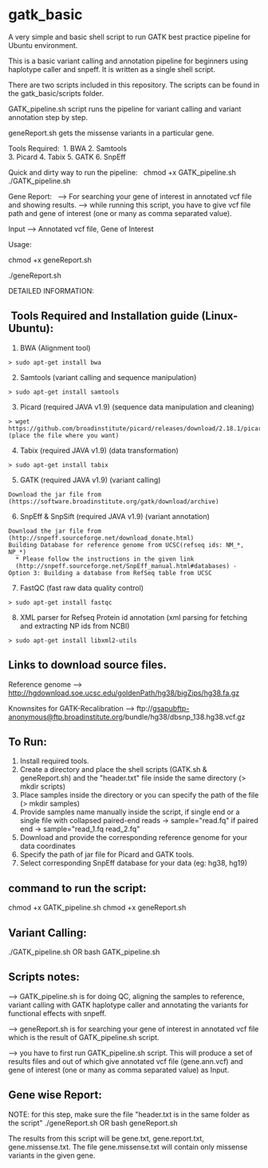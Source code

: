 # gatk_basic
A very simple and basic shell script to run GATK best practice pipeline for Ubuntu environment.

This is a basic variant calling and annotation pipeline for beginners using haplotype caller and snpeff. 
It is written as a single shell script. 

There are two scripts included in this repository. The scripts can be found in the gatk_basic/scripts folder.

GATK_pipeline.sh script runs the pipeline for variant calling and variant annotation step by step.

geneReport.sh gets the missense variants in a particular gene. 

Tools Required:
  1. BWA 
  2. Samtools  
  3. Picard
  4. Tabix
  5. GATK
  6. SnpEff

Quick and dirty way to run the pipeline:
  
  chmod +x GATK_pipeline.sh
  ./GATK_pipeline.sh

  Gene Report:
  
  --> For searching your gene of interest in annotated vcf file and showing results.
  --> while running this script, you have to give vcf file path and gene of interest (one or many as comma separated value).
  
  Input --> Annotated vcf file, Gene of Interest

  Usage:
  
  chmod +x geneReport.sh
  
  ./geneReport.sh
 
 
 DETAILED INFORMATION:
 
 
  
  Tools Required and Installation guide (Linux-Ubuntu):
----------------------------------------------------
  1. BWA  (Alignment tool)
    
    > sudo apt-get install bwa

  2. Samtools  (variant calling and sequence manipulation)
    
    > sudo apt-get install samtools

  3. Picard (required JAVA v1.9) (sequence data manipulation and cleaning)

    > wget https://github.com/broadinstitute/picard/releases/download/2.18.1/picard.jar
    (place the file where you want)

  4. Tabix (required JAVA v1.9) (data transformation)

    > sudo apt-get install tabix 

  5. GATK (required JAVA v1.9) (variant calling)

    Download the jar file from (https://software.broadinstitute.org/gatk/download/archive)

  6. SnpEff & SnpSift (required JAVA v1.9) (variant annotation)

    Download the jar file from (http://snpeff.sourceforge.net/download_donate.html)
    Building Database for reference genome from UCSC(refseq ids: NM_*, NP_*)
      * Please follow the instructions in the given link
      (http://snpeff.sourceforge.net/SnpEff_manual.html#databases) - Option 3: Building a database from RefSeq table from UCSC 

  7. FastQC (fast raw data quality control)

    > sudo apt-get install fastqc

  8. XML parser for Refseq Protein id annotation (xml parsing for fetching and extracting NP ids from NCBI)

    > sudo apt-get install libxml2-utils

Links to download source files.
------------------------------

Reference genome --> http://hgdownload.soe.ucsc.edu/goldenPath/hg38/bigZips/hg38.fa.gz

Knownsites for GATK-Recalibration --> ftp://gsapubftp-anonymous@ftp.broadinstitute.org/bundle/hg38/dbsnp_138.hg38.vcf.gz


To Run:
------
  1. Install required tools.
  2. Create a directory and place the shell scripts (GATK.sh & geneReport.sh) and the "header.txt" file inside the same directory (> mkdir scripts)
  3. Place samples inside the directory or you can specify the path of the file (> mkdir samples)
  4. Provide samples name manually inside the script,
      if single end or a single file with collapsed paired-end reads -> sample="read.fq"
      if paired end -> sample="read_1.fq read_2.fq"
  5. Download and provide the corresponding reference genome for your data coordinates
  6. Specify the path of jar file for Picard and GATK tools.
  7. Select corresponding SnpEff database for your data (eg: hg38, hg19)

  command to run the script:
  -------------------------

  chmod +x GATK_pipeline.sh
  chmod +x geneReport.sh

  Variant Calling:
  -------------------------
  ./GATK_pipeline.sh 
  OR 
  bash GATK_pipeline.sh

  Scripts notes:
  --------------
  --> GATK_pipeline.sh is for doing QC, aligning the samples to reference, variant calling with GATK haplotype caller and annotating the variants for functional effects with snpeff.
  
  --> geneReport.sh is for searching your gene of interest in annotated vcf file which is the result of GATK_pipeline.sh script.
  
  --> you have to first run GATK_pipeline.sh script. This will produce a set of results files and out of which give annotated vcf file (gene.ann.vcf) and gene of interest (one or many as comma separated value) as Input.
  

  Gene wise Report:
  -----------------
  NOTE: for this step, make sure the file "header.txt is in the same folder as the script"
  ./geneReport.sh
  OR
  bash geneReport.sh

  The results from this script will be gene.txt, gene.report.txt, gene.missense.txt. The file gene.missense.txt will contain only missense variants in the given gene.



